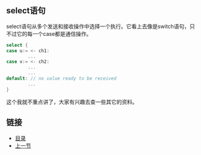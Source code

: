 ## select语句
select语句从多个发送和接收操作中选择一个执行。它看上去像是switch语句，只不过它的每一个case都是通信操作。

```go
select {
case u:= <- ch1:
        ...
case v:= <- ch2:
        ...
        ...
default: // no value ready to be received
        ...
}
```

这个我就不重点讲了，大家有兴趣去查一些其它的资料。

## 链接
- [目录](https://github.com/sunnygocms/gobook/blob/master/menu.md)
- [上一节](https://github.com/sunnygocms/gobook/blob/master/go_lang_base/05.5.md)
